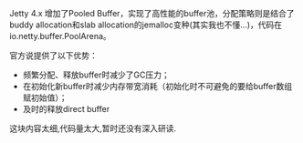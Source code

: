 Jetty 4.x 增加了Pooled Buffer，实现了高性能的buffer池，分配策略则是结合了buddy allocation和slab allocation的jemalloc变种(其实我也不懂...)，代码在io.netty.buffer.PoolArena。

官方说提供了以下优势：

- 频繁分配、释放buffer时减少了GC压力；
- 在初始化新buffer时减少内存带宽消耗（初始化时不可避免的要给buffer数组赋初始值）；
- 及时的释放direct buffer

这块内容太细,代码量太大,暂时还没有深入研读.


